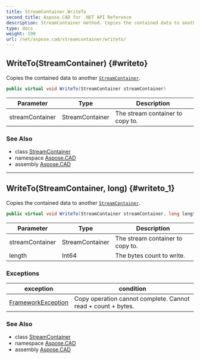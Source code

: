 ```yaml
---
title: StreamContainer.WriteTo
second_title: Aspose.CAD for .NET API Reference
description: StreamContainer method. Copies the contained data to another StreamContainer
type: docs
weight: 190
url: /net/aspose.cad/streamcontainer/writeto/
---
```

## WriteTo(StreamContainer) {#writeto}

Copies the contained data to another [`StreamContainer`](../).

```csharp
public virtual void WriteTo(StreamContainer streamContainer)
```

| Parameter | Type | Description |
| --- | --- | --- |
| streamContainer | StreamContainer | The stream container to copy to. |

### See Also

* class [StreamContainer](../)
* namespace [Aspose.CAD](../../../aspose.cad/)
* assembly [Aspose.CAD](../../../)

---

## WriteTo(StreamContainer, long) {#writeto_1}

Copies the contained data to another [`StreamContainer`](../).

```csharp
public virtual void WriteTo(StreamContainer streamContainer, long length)
```

| Parameter | Type | Description |
| --- | --- | --- |
| streamContainer | StreamContainer | The stream container to copy to. |
| length | Int64 | The bytes count to write. |

### Exceptions

| exception | condition |
| --- | --- |
| [FrameworkException](../../../aspose.cad.cadexceptions/frameworkexception/) | Copy operation cannot complete. Cannot read + count + bytes. |

### See Also

* class [StreamContainer](../)
* namespace [Aspose.CAD](../../../aspose.cad/)
* assembly [Aspose.CAD](../../../)



